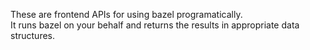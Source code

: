 These are frontend APIs for using bazel programatically.  
It runs bazel on your behalf and returns the results in appropriate data structures.